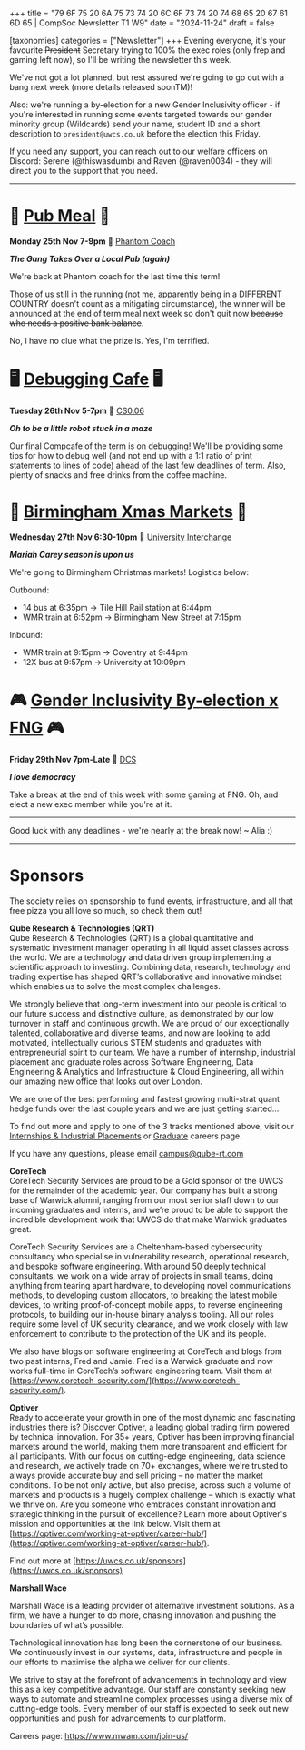 +++
title = "79 6F 75 20 6A 75 73 74 20 6C 6F 73 74 20 74 68 65 20 67 61 6D 65 | CompSoc Newsletter T1 W9"
date = "2024-11-24"
draft = false

[taxonomies]
categories = ["Newsletter"]
+++
Evening everyone, it's your favourite ~~President~~ Secretary trying to 100% the exec roles (only frep and gaming left now), so I'll be writing the newsletter this week.

We've not got a lot planned, but rest assured we're going to go out with a bang next week (more details released soonTM)!

Also: we're running a by-election for a new Gender Inclusivity officer - if you're interested in running some events targeted towards our gender minority group (Wildcards) send your name, student ID and a short description to `president@uwcs.co.uk` before the election this Friday.

If you need any support, you can reach out to our welfare officers on Discord: Serene (@thiswasdumb) and Raven (@raven0034) - they will direct you to the support that you need.

---

# 🍔 [Pub Meal](https://uwcs.co.uk/events/t1/repeat/pub-coach/) 🍔
**Monday 25th Nov 7-9pm** 📍 [Phantom Coach](https://goo.gl/maps/wAptxmC4L7uajZEPA)

***The Gang Takes Over a Local Pub (again)***

We're back at Phantom coach for the last time this term! 

Those of us still in the running (not me, apparently being in a DIFFERENT COUNTRY doesn't count as a mitigating circumstance), the winner will be announced at the end of term meal next week so don't quit now ~~because who needs a positive bank balance~~. 

No, I have no clue what the prize is. Yes, I'm terrified.

# 🖥️ [Debugging Cafe](https://uwcs.co.uk/events/t1/w9/debugging/) 🖥️
**Tuesday 26th Nov 5-7pm** 📍 [CS0.06](https://campus.warwick.ac.uk/?slid=26814)

***Oh to be a little robot stuck in a maze***

Our final Compcafe of the term is on debugging! We'll be providing some tips for how to debug well (and not end up with a 1:1 ratio of print statements to lines of code) ahead of the last few deadlines of term. Also, plenty of snacks and free drinks from the coffee machine.

# 🎄 [Birmingham Xmas Markets](https://uwcs.co.uk/events/t1/w9/xmas/) 🎄
**Wednesday 27th Nov 6:30-10pm** 📍 [University Interchange](https://maps.app.goo.gl/sWmQA2M8BXbYuqLj9)

***Mariah Carey season is upon us***

We're going to Birmingham Christmas markets! Logistics below:

Outbound: 
* 14 bus at 6:35pm -> Tile Hill Rail station at 6:44pm 
* WMR train at 6:52pm -> Birmingham New Street at 7:15pm 

Inbound: 
* WMR train at 9:15pm -> Coventry at 9:44pm 
* 12X bus at 9:57pm -> University at 10:09pm

# 🎮 [Gender Inclusivity By-election x FNG](https://uwcs.co.uk/events/t1/repeat/fng/) 🎮
**Friday 29th Nov 7pm-Late** 📍 [DCS](https://campus.warwick.ac.uk/?slid=23888)

***I love democracy***

Take a break at the end of this week with some gaming at FNG. Oh, and elect a new exec member while you're at it.

---

Good luck with any deadlines - we're nearly at the break now! ~ Alia :)

---
# Sponsors
The society relies on sponsorship to fund events, infrastructure, and all that free pizza you all love so much, so check them out!

**Qube Research & Technologies (QRT)**  
Qube Research & Technologies (QRT) is a global quantitative and systematic investment manager operating in all liquid asset classes across the world. We are a technology and data driven group implementing a scientific approach to investing. Combining data, research, technology and trading expertise has shaped QRT’s collaborative and innovative mindset which enables us to solve the most complex challenges.

We strongly believe that long-term investment into our people is critical to our future success and distinctive culture, as demonstrated by our low turnover in staff and continuous growth. We are proud of our exceptionally talented, collaborative and diverse teams, and now are looking to add motivated, intellectually curious STEM students and graduates with entrepreneurial spirit to our team. We have a number of internship, industrial placement and graduate roles across Software Engineering, Data Engineering & Analytics and Infrastructure & Cloud Engineering, all within our amazing new office that looks out over London.  

We are one of the best performing and fastest growing multi-strat quant hedge funds over the last couple years and we are just getting started…

To find out more and apply to one of the 3 tracks mentioned above, visit our [Internships & Industrial Placements](https://www.qube-rt.com/careers/intern-opportunities/) or [Graduate](https://www.qube-rt.com/careers/graduate-opportunities/) careers page.

If you have any questions, please email [campus@qube-rt.com](mailto:campus@qube-rt.com)

**CoreTech**  
CoreTech Security Services are proud to be a Gold sponsor of the UWCS for the remainder of the academic year. Our company has built a strong base of Warwick alumni, ranging from our most senior staff down to our incoming graduates and interns, and we’re proud to be able to support the incredible development work that UWCS do that make Warwick graduates great.

CoreTech Security Services are a Cheltenham-based cybersecurity consultancy who specialise in vulnerability research, operational research, and bespoke software engineering. With around 50 deeply technical consultants, we work on a wide array of projects in small teams, doing anything from tearing apart hardware, to developing novel communications methods, to developing custom allocators, to breaking the latest mobile devices, to writing proof-of-concept mobile apps, to reverse engineering protocols, to building our in-house binary analysis tooling. All our roles require some level of UK security clearance, and we work closely with law enforcement to contribute to the protection of the UK and its people.

We also have blogs on software engineering at CoreTech and blogs from two past interns, Fred and Jamie. Fred is a Warwick graduate and now works full-time in CoreTech’s software engineering team. Visit them at [https://www.coretech-security.com/](https://www.coretech-security.com/).

**Optiver**  
Ready to accelerate your growth in one of the most dynamic and fascinating industries there is? Discover Optiver, a leading global trading firm powered by technical innovation. For 35+ years, Optiver has been improving financial markets around the world, making them more transparent and efficient for all participants. With our focus on cutting-edge engineering, data science and research, we actively trade on 70+ exchanges, where we're trusted to always provide accurate buy and sell pricing – no matter the market conditions. To be not only active, but also precise, across such a volume of markets and products is a hugely complex challenge – which is exactly what we thrive on. Are you someone who embraces constant innovation and strategic thinking in the pursuit of excellence? Learn more about Optiver's mission and opportunities at the link below. Visit them at [https://optiver.com/working-at-optiver/career-hub/](https://optiver.com/working-at-optiver/career-hub/).

Find out more at [https://uwcs.co.uk/sponsors](https://uwcs.co.uk/sponsors)

**Marshall Wace**

Marshall Wace is a leading provider of alternative investment solutions. As a firm, we have a hunger to do more, chasing innovation and pushing the boundaries of what’s possible.

Technological innovation has long been the cornerstone of our business. We continuously invest in our systems, data, infrastructure and people in our efforts to maximise the alpha we deliver for our clients.

We strive to stay at the forefront of advancements in technology and view this as a key competitive advantage. Our staff are constantly seeking new ways to automate and streamline complex processes using a diverse mix of cutting-edge tools. Every member of our staff is expected to seek out new opportunities and push for advancements to our platform.

Careers page: https://www.mwam.com/join-us/
